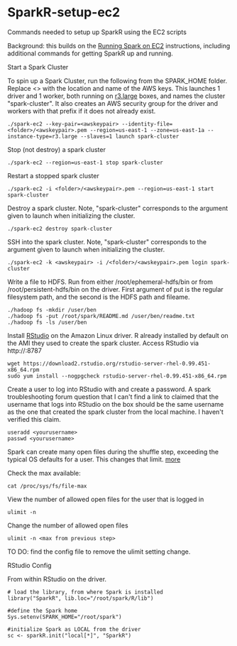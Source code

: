 # SparkR-setup-ec2
Commands needed to setup up SparkR using the EC2 scripts

Background:  this builds on the <a href="http://spark.apache.org/docs/latest/ec2-scripts.html">Running Spark on EC2</a> instructions, including additional commands for getting SparkR up and running. 

Start a Spark Cluster

To spin up a Spark Cluster, run the following from the SPARK_HOME folder.  Replace <> with the location and name of the AWS keys.  This launches 1 driver and 1 worker, both running on <a href="http://aws.amazon.com/ec2/pricing/">r3.large</a> boxes, and names the cluster "spark-cluster".  It also creates an AWS security group for the driver and workers with that prefix if it does not already exist.

    ./spark-ec2 --key-pair=<awskeypair> --identity-file=<folder>/<awskeypair>.pem --region=us-east-1 --zone=us-east-1a --instance-type=r3.large --slaves=1 launch spark-cluster

Stop (not destroy) a spark cluster

    ./spark-ec2 --region=us-east-1 stop spark-cluster
    
Restart a stopped spark cluster

    ./spark-ec2 -i <folder>/<awskeypair>.pem --region=us-east-1 start spark-cluster

Destroy a spark cluster.  Note, "spark-cluster" corresponds to the argument given to launch when initializing the cluster.

    ./spark-ec2 destroy spark-cluster

SSH into the spark cluster.  Note, "spark-cluster" corresponds to the argument given to launch when initializing the cluster.

    ./spark-ec2 -k <awskeypair> -i /<folder>/<awskeypair>.pem login spark-cluster 

Write a file to HDFS.  Run from either /root/ephemeral-hdfs/bin or from /root/persistent-hdfs/bin on the driver.  First argument of put is the regular filesystem path, and the second is the HDFS path and fileame.

    ./hadoop fs -mkdir /user/ben
    ./hadoop fs -put /root/spark/README.md /user/ben/readme.txt
    ./hadoop fs -ls /user/ben

Install <a href="https://www.rstudio.com/products/rstudio/download-server/">RStudio</a> on the Amazon Linux driver. R already installed by default on the AMI they used to create the spark cluster.  Access RStudio via http://<driver url>:8787 

    wget https://download2.rstudio.org/rstudio-server-rhel-0.99.451-x86_64.rpm
    sudo yum install --nogpgcheck rstudio-server-rhel-0.99.451-x86_64.rpm

Create a user to log into RStudio with and create a password.  A spark troubleshooting forum question that I can't find a link to claimed that the username that logs into RStudio on the box should be the same username as the one that created the spark cluster from the local machine.  I haven't verified this claim.

    useradd <yourusername>
    passwd <yourusername>

Spark can create many open files during the shuffle step, exceeding the typical OS defaults for a user.  This changes that limit.  <a href="http://askubuntu.com/questions/162229/how-do-i-increase-the-open-files-limit-for-a-non-root-user">more</a>

Check the max available:

    cat /proc/sys/fs/file-max

View the number of allowed open files for the user that is logged in

    ulimit -n
    
Change the number of allowed open files

    ulimit -n <max from previous step>
    
TO DO:  find the config file to remove the ulimit setting change.

RStudio Config

From within RStudio on the driver.

    # load the library, from where Spark is installed
    library("SparkR", lib.loc="/root/spark/R/lib")
    
    #define the Spark home
    Sys.setenv(SPARK_HOME="/root/spark")
    
    #initialize Spark as LOCAL from the driver
    sc <- sparkR.init("local[*]", "SparkR") 

